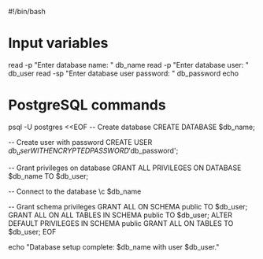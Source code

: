 #!/bin/bash

# Input variables
read -p "Enter database name: " db_name
read -p "Enter database user: " db_user
read -sp "Enter database user password: " db_password
echo

# PostgreSQL commands
psql -U postgres <<EOF
-- Create database
CREATE DATABASE $db_name;

-- Create user with password
CREATE USER $db_user WITH ENCRYPTED PASSWORD '$db_password';

-- Grant privileges on database
GRANT ALL PRIVILEGES ON DATABASE $db_name TO $db_user;

-- Connect to the database
\c $db_name

-- Grant schema privileges
GRANT ALL ON SCHEMA public TO $db_user;
GRANT ALL ON ALL TABLES IN SCHEMA public TO $db_user;
ALTER DEFAULT PRIVILEGES IN SCHEMA public GRANT ALL ON TABLES TO $db_user;
EOF

echo "Database setup complete: $db_name with user $db_user."

